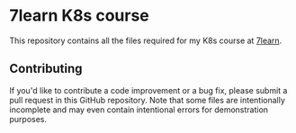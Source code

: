 # 7learn K8s course

This repository contains all the files required for my K8s course at [7learn](https://7learn.com/).

## Contributing

If you'd like to contribute a code improvement or a bug fix, please submit a pull request in this GitHub repository. Note that some files are intentionally incomplete and may even contain intentional errors for demonstration purposes.
